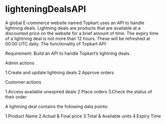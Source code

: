 # lighteningDealsAPI

A global E-commerce website named Topkart uses an API to handle lightning deals. Lightning deals are products that are available at a discounted price on the website for a brief amount of time. The expiry time of a lightning deal is not more than 12 hours. These will be refreshed at 00:00 UTC daily. The functionality of Topkart API:

Requirement:
Build an API to handle Topkart’s lightning deals.


Admin actions 

1.Create and update lightning deals
2.Approve orders

Customer actions

1.Access available unexpired deals
2.Place orders 
3.Check the status of their order


A lightning deal contains the following data points:

1.Product Name
2.Actual & Final price
3.Total & Available units
4.Expiry Time



